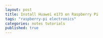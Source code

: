 ```yaml
---
layout: post
title: Install Huawei e173 on Raspberry Pi
tags: "raspberry-pi electronics"
categories: notes tutorials
published: true
---
```



<div class="toc"></div>

